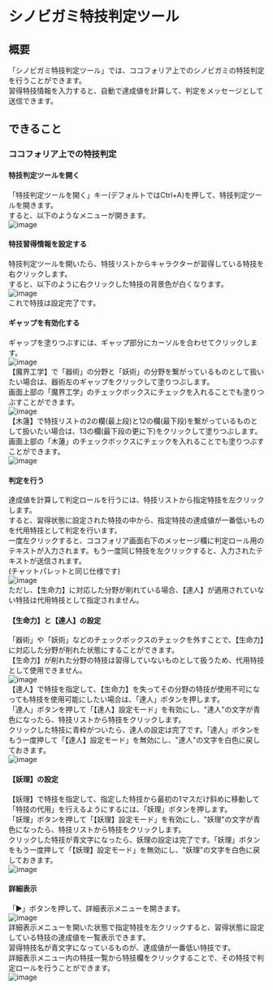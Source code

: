 # シノビガミ特技判定ツール
## 概要
「シノビガミ特技判定ツール」では、ココフォリア上でのシノビガミの特技判定を行うことができます。  
習得特技情報を入力すると、自動で達成値を計算して、判定をメッセージとして送信できます。
## できること
### ココフォリア上での特技判定
#### 特技判定ツールを開く
「特技判定ツールを開く」キー(デフォルトではCtrl+A)を押して、特技判定ツールを開きます。  
すると、以下のようなメニューが開きます。  
![image](https://github.com/CA01971172/SinobigamiSkillRole/assets/107534447/e2fff400-e5fa-48a2-a3e0-44a661a6e3d3)
#### 特技習得情報を設定する
特技判定ツールを開いたら、特技リストからキャラクターが習得している特技を右クリックします。  
すると、以下のように右クリックした特技の背景色が白くなります。  
![image](https://github.com/CA01971172/SinobigamiSkillRole/assets/107534447/ddfc847f-d68a-4d6b-9667-52dbdd1309cb)  
これで特技は設定完了です。  
#### ギャップを有効化する
ギャップを塗りつぶすには、ギャップ部分にカーソルを合わせてクリックします。  
![image](https://github.com/CA01971172/SinobigamiSkillRole/assets/107534447/52880cb1-d2c6-4236-8cb7-1e6c7dd528af)  
【魔界工学】で「器術」の分野と「妖術」の分野を繋がっているものとして扱いたい場合は、器術左のギャップをクリックして塗りつぶします。  
画面上部の「魔界工学」のチェックボックスにチェックを入れることでも塗りつぶすことができます。  
![image](https://github.com/CA01971172/SinobigamiSkillRole/assets/107534447/9ab3727f-dffb-43e0-bcd1-54fac9584b14)  
【木蓮】で特技リストの2の欄(最上段)と12の欄(最下段)を繋がっているものとして扱いたい場合は、13の欄(最下段の更に下)をクリックして塗りつぶします。  
画面上部の「木蓮」のチェックボックスにチェックを入れることでも塗りつぶすことができます。  
![image](https://github.com/CA01971172/SinobigamiSkillRole/assets/107534447/6f3b1fe2-5568-4f2e-832f-36f3b48b1ad1)  
#### 判定を行う
達成値を計算して判定ロールを行うには、特技リストから指定特技を左クリックします。  
すると、習得状態に設定された特技の中から、指定特技の達成値が一番低いものを代用特技として判定を行います。  
一度左クリックすると、ココフォリア画面右下のメッセージ欄に判定ロール用のテキストが入力されます。もう一度同じ特技を左クリックすると、入力されたテキストが送信されます。  
(チャットパレットと同じ仕様です)  
![image](https://github.com/CA01971172/SinobigamiSkillRole/assets/107534447/0305fe5d-99c8-4eac-829b-9bb92e2668a6)  
ただし、【生命力】に対応した分野が削れている場合、【達人】が適用されていない特技は代用特技として指定されません。  
#### 【生命力】と【達人】の設定
「器術」や「妖術」などのチェックボックスのチェックを外すことで、【生命力】に対応した分野が削れた状態にすることができます。  
【生命力】が削れた分野の特技は習得していないものとして扱うため、代用特技として使用できません。  
![image](https://github.com/CA01971172/SinobigamiSkillRole/assets/107534447/15c5b659-273a-4e81-b1d9-30d4baca2506)  
【達人】で特技を指定して、【生命力】を失ってその分野の特技が使用不可になっても特技を使用可能にしたい場合は、「達人」ボタンを押します。  
「達人」ボタンを押して「【達人】設定モード」を有効にし、"達人"の文字が青色になったら、特技リストから特技をクリックします。  
クリックした特技に青枠がついたら、達人の設定は完了です。「達人」ボタンをもう一度押して「【達人】設定モード」を無効にし、"達人"の文字を白色に戻しておきます。  
![image](https://github.com/CA01971172/SinobigamiSkillRole/assets/107534447/7bebca21-6cd5-438b-96ff-dc1dacdf4064)
#### 【妖理】の設定
【妖理】で特技を指定して、指定した特技から最初の1マスだけ斜めに移動して「特技の代用」を行えるようにするには、「妖理」ボタンを押します。  
「妖理」ボタンを押して「【妖理】設定モード」を有効にし、"妖理"の文字が青色になったら、特技リストから特技をクリックします。  
クリックした特技が青文字になったら、妖理の設定は完了です。「妖理」ボタンをもう一度押して「【妖理】設定モード」を無効にし、"妖理"の文字を白色に戻しておきます。  
![image](https://github.com/CA01971172/SinobigamiSkillRole/assets/107534447/87250ba5-a5e6-48ee-8e35-ee0654bbcbd5)  
#### 詳細表示
「▶」ボタンを押して、詳細表示メニューを開きます。  
![image](https://github.com/CA01971172/SinobigamiSkillRole/assets/107534447/91fcfaae-f96c-45e1-8b3f-5f0da0a9e068)  
詳細表示メニューを開いた状態で指定特技を左クリックすると、習得状態に設定している特技の達成値を一覧表示できます。  
習得特技名が青文字になっているものが、達成値が一番低い特技です。  
詳細表示メニュー内の特技一覧から特技欄をクリックすることで、その特技で判定ロールを行うことができます。  
![image](https://github.com/CA01971172/SinobigamiSkillRole/assets/107534447/115fa290-231e-4e1c-95d0-a589269f258c)


